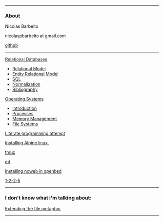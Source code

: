 * * *

### About

Nicolas Barbeito

nicolaspbarbeito at gmail.com

[github](https://github.com/nc-bar)

* * *

[Relational Databases](/db/index.html)

  * [Relational Model](/db/rm.html)
  * [Entity Relational Model](/db/er.html)
  * [SQL](/db/sql.html)
  * [Normalization](/db/nm.html)
  * [Bibliography](/db/biblio.html)

[Operating Systems](/os/index.html)

  * [Introduction](/os/intro.html)
  * [Processes](/os/proc.html)
  * [Memory Management](/os/mem.html)
  * [File Systems](/os/fs.html)

[ Literate programming attempt ](/bintree.html)

[ Installing Alpine linux. ](/alpine-install.html)

[tmux](/tmux.html)

[ed](/ed.html)

[Installing noweb in openbsd](/installing-noweb-in-openbsd.html)

[ 1-2-2-5 ](/1225.html)

* * *

### I don't know what i'm talking about:

[Extending the file metaphor](extending-the-file-metaphor.html)

* * *

